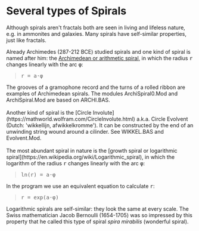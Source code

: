 # Several types of Spirals

Although spirals aren't fractals both are seen in living and lifeless nature, e.g. in ammonites and galaxies. Many spirals have self-similar properties, 
just like fractals. 

Already Archimedes (287-212 BCE) studied spirals and one kind of spiral is named after him: the 
[Archimedean or arithmetic spiral](https://en.wikipedia.org/wiki/Archimedean_spiral), in which the radius <span style="font-family:monospace">r</span> changes linearly with the arc <span style="font-family:monospace">φ</span>:<br>
<blockquote style="font-family:monospace">r = a·φ</blockquote>
The grooves of a gramophone record and the turns of a rolled ribbon are examples of Archimedean spirals.
The modules ArchiSpiral0.Mod and ArchiSpiral.Mod are based on ARCHI.BAS.
<br/><br/>
Another kind of spiral is the [Circle Involute](https://mathworld.wolfram.com/CircleInvolute.html) a.k.a. Circle Evolvent (Dutch: 'wikkellijn, afwikkelkromme'). It can be constructed by the end of an unwinding string wound around a cilinder.
See WIKKEL.BAS and Evolvent.Mod.
<br/><br/>
The most abundant spiral in nature is the [growth spiral or logarithmic spiral](https://en.wikipedia.org/wiki/Logarithmic_spiral), in which the logarithm of the radius <span style="font-family:monospace">r</span> changes linearly with the arc <span style="font-family:monospace">φ</span>:

<blockquote style="font-family:monospace">ln(r) = a·φ</blockquote>

In the program we use an equivalent equation to calculate <span style="font-family:monospace">r</span>:

<blockquote style="font-family:monospace">r = exp(a·φ)</blockquote>

Logarithmic spirals are self-similar: they look the same at every scale. The Swiss mathematician Jacob Bernoulli (1654-1705) was so impressed by this property that he called this type of spiral <i>spira mirabilis</i> (wonderful spiral).
